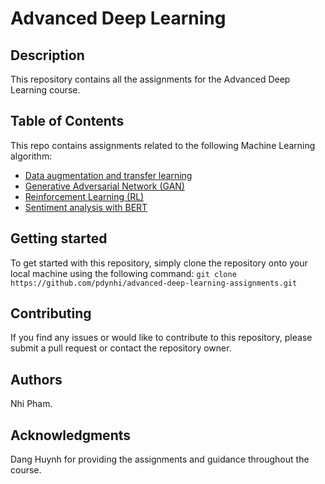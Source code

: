 # Advanced Deep Learning

## Description
This repository contains all the assignments for the Advanced Deep Learning course. 

## Table of Contents
This repo contains assignments related to the following Machine Learning algorithm:
- [Data augmentation and transfer learning](transfer-learning)
- [Generative Adversarial Network (GAN)](GAN)
- [Reinforcement Learning (RL)](reinforcement-learning)
- [Sentiment analysis with BERT](BERT)

## Getting started
To get started with this repository, simply clone the repository onto your local machine using the following command: `git clone https://github.com/pdynhi/advanced-deep-learning-assignments.git`

## Contributing
If you find any issues or would like to contribute to this repository, please submit a pull request or contact the repository owner.

## Authors
Nhi Pham.

## Acknowledgments
Dang Huynh for providing the assignments and guidance throughout the course.
